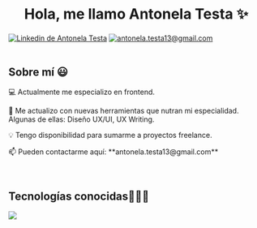 <h1 align="center">Hola, me llamo Antonela Testa ✨ </h1>

<div align="left">
  <a href="https://linkedin.com/in/antonela-testa" target="blank"><img align="center" src="https://img.shields.io/badge/LinkedIn-0077B5?style=for-the-badge&logo=linkedin&logoColor=white" alt="Linkedin de Antonela Testa"/></a>
  <a href = "mailto:antonela.testa13@gmail.com" target="blank"><img align="center" src="https://img.shields.io/badge/Gmail-D14836?style=for-the-badge&logo=gmail&logoColor=white" alt="antonela.testa13@gmail.com"/></a>
</div>

<br>
<h2>Sobre mí 😃</h2>
<!--Intro start-->
<div align="left">
  <p>💻 Actualmente me especializo en frontend.</p>
  <p>🚀 Me actualizo con nuevas herramientas que nutran mi especialidad. Algunas de ellas: Diseño UX/UI, UX Writing.</p>
  <p>💡 Tengo disponibilidad para sumarme a proyectos freelance.</p>
  <p>📫 Pueden contactarme aquí: **antonela.testa13@gmail.com**</p>
</div>
<!--Intro end-->

<br>
<h2 >Tecnologías conocidas👨🏻‍💻</h2>
<!--tech stack icons-->
<div align="left">
  <a href="https://skillicons.dev">
    <img src="https://skillicons.dev/icons?i=html,css,bootstrap,tailwind,js,php,nodejs,py,laravel,mysql,git,github,gitlab,docker,materialui,vscode,bash,linux,ai,ps,figma&perline=12" />
  </a>
</div>
<!-- fin tech stack icons -->
